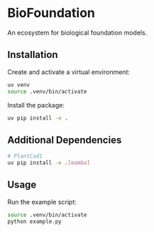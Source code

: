 # BioFoundation

An ecosystem for biological foundation models.

## Installation

Create and activate a virtual environment:

```bash
uv venv
source .venv/bin/activate
```

Install the package:

```bash
uv pip install -e .
```

## Additional Dependencies

```bash
# PlantCad1
uv pip install -e .[mamba]
```

## Usage

Run the example script:

```bash
source .venv/bin/activate
python example.py
```
